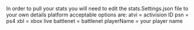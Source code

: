 In order to pull your stats you will need to edit the stats.Settings.json file to your own details
platform acceptable options are: atvi = activision ID psn = ps4 xbl = xbox live battlenet = battlenet
playerName = your player name